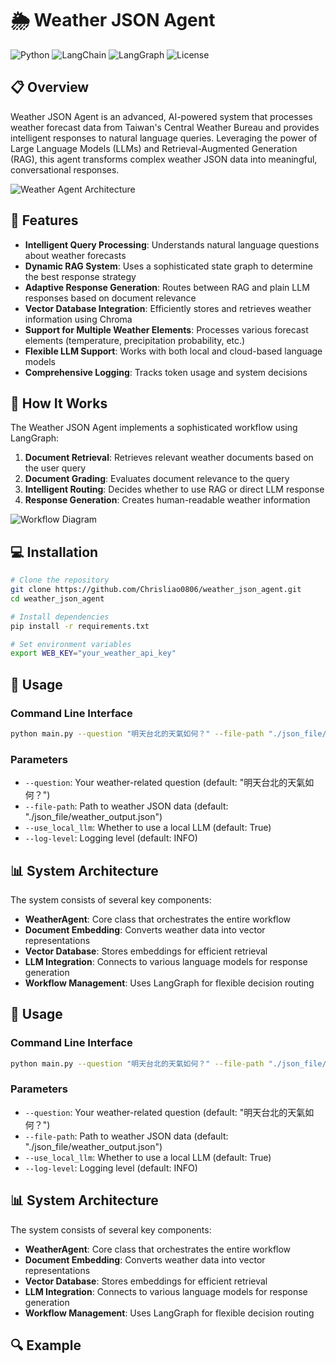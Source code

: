 # 🌦️ Weather JSON Agent

![Python](https://img.shields.io/badge/Python-3.8+-blue.svg)
![LangChain](https://img.shields.io/badge/LangChain-Latest-green.svg)
![LangGraph](https://img.shields.io/badge/LangGraph-Latest-yellow.svg)
![License](https://img.shields.io/badge/License-MIT-red.svg)

## 📋 Overview

Weather JSON Agent is an advanced, AI-powered system that processes weather forecast data from Taiwan's Central Weather Bureau and provides intelligent responses to natural language queries. Leveraging the power of Large Language Models (LLMs) and Retrieval-Augmented Generation (RAG), this agent transforms complex weather JSON data into meaningful, conversational responses.

![Weather Agent Architecture](https://via.placeholder.com/800x400?text=Weather+Agent+Architecture)

## 🌟 Features

- **Intelligent Query Processing**: Understands natural language questions about weather forecasts
- **Dynamic RAG System**: Uses a sophisticated state graph to determine the best response strategy
- **Adaptive Response Generation**: Routes between RAG and plain LLM responses based on document relevance
- **Vector Database Integration**: Efficiently stores and retrieves weather information using Chroma
- **Support for Multiple Weather Elements**: Processes various forecast elements (temperature, precipitation probability, etc.)
- **Flexible LLM Support**: Works with both local and cloud-based language models
- **Comprehensive Logging**: Tracks token usage and system decisions

## 🚀 How It Works

The Weather JSON Agent implements a sophisticated workflow using LangGraph:

1. **Document Retrieval**: Retrieves relevant weather documents based on the user query
2. **Document Grading**: Evaluates document relevance to the query
3. **Intelligent Routing**: Decides whether to use RAG or direct LLM response
4. **Response Generation**: Creates human-readable weather information

![Workflow Diagram](https://via.placeholder.com/800x300?text=Weather+Agent+Workflow)

## 💻 Installation

```bash
# Clone the repository
git clone https://github.com/Chrisliao0806/weather_json_agent.git
cd weather_json_agent

# Install dependencies
pip install -r requirements.txt

# Set environment variables
export WEB_KEY="your_weather_api_key"
```

## 🔧 Usage

### Command Line Interface

```bash
python main.py --question "明天台北的天氣如何？" --file-path "./json_file/weather_output.json" --use_local_llm True
```

### Parameters

- `--question`: Your weather-related question (default: "明天台北的天氣如何？")
- `--file-path`: Path to weather JSON data (default: "./json_file/weather_output.json")
- `--use_local_llm`: Whether to use a local LLM (default: True)
- `--log-level`: Logging level (default: INFO)

## 📊 System Architecture

The system consists of several key components:

- **WeatherAgent**: Core class that orchestrates the entire workflow
- **Document Embedding**: Converts weather data into vector representations
- **Vector Database**: Stores embeddings for efficient retrieval
- **LLM Integration**: Connects to various language models for response generation
- **Workflow Management**: Uses LangGraph for flexible decision routing

## 🔧 Usage

### Command Line Interface

```bash
python main.py --question "明天台北的天氣如何？" --file-path "./json_file/weather_output.json" --use_local_llm True
```

### Parameters

- `--question`: Your weather-related question (default: "明天台北的天氣如何？")
- `--file-path`: Path to weather JSON data (default: "./json_file/weather_output.json")
- `--use_local_llm`: Whether to use a local LLM (default: True)
- `--log-level`: Logging level (default: INFO)

## 📊 System Architecture

The system consists of several key components:

- **WeatherAgent**: Core class that orchestrates the entire workflow
- **Document Embedding**: Converts weather data into vector representations
- **Vector Database**: Stores embeddings for efficient retrieval
- **LLM Integration**: Connects to various language models for response generation
- **Workflow Management**: Uses LangGraph for flexible decision routing

## 🔍 Example

